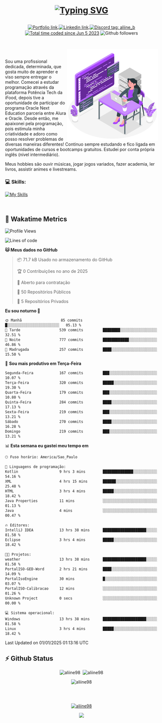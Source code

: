 # <p align = "center"><a href="https://git.io/typing-svg"><img src="https://readme-typing-svg.demolab.com?font=Space+Mono&size=28&pause=1000&duration=4000&color=8E58F7&vCenter=true&width=500&lines=%E2%9C%A8+Ol%C3%A1%2C+sou+Aline+Bevilacqua;%E2%9C%A8+Desenvolvedora+Web!" alt="Typing SVG" /></a></p>

<p align = "center">
    <a href="https://aliine98.github.io" target="_blank">
        <img alt="Portfolio link" align="center" src = "https://img.shields.io/badge/portfolio-8A2BE2?style=for-the-badge">
    </a>
    <a href="https://www.linkedin.com/in/aline-bevilacqua/" target="_blank">
        <img alt="Linkedin link" align="center" src = "https://img.shields.io/badge/LinkedIn-0077B5?style=for-the-badge&logo=linkedin&logoColor=white">
    </a>
    <a href="https://discord.com/" target="_blank">
        <img alt="Discord tag: aliine_b" align="center" src="https://img.shields.io/badge/-aliine__b-5865f2?style=flat-square&logo=Discord&logoColor=FFF" height="28">
    </a>
    <a href="https://wakatime.com/@aliine"><img src="https://wakatime.com/badge/user/d705bdc6-1244-4026-9380-8de8c1599f8d.svg?style=for-the-badge" alt="Total time coded since Jun 5 2023" align="center"/></a>
    <img alt="Github followers" align="center" src="https://img.shields.io/github/followers/Aliine98?style=for-the-badge&color=bf0f47&logo=github&logoColor=white">
</p><br>

<a href="https://storyset.com/"><img src="./assets/coding-amico.svg" width="300" align="right"></a>

<div align="left">
<br>

Sou uma profissional dedicada, determinada, que gosta muito de aprender e viso sempre entregar o melhor. Comecei a estudar programação através da plataforma Potência Tech da iFood, depois tive a oportunidade de participar do programa Oracle Next Education parceria entre Alura e Oracle. Desde então, me apaixonei pela programação, pois estimula minha criatividade e adoro como posso resolver problemas de diversas maneiras diferentes! Continuo sempre estudando e fico ligada em oportunidades de cursos e bootcamps gratuitos.
Estudei por conta própria inglês (nível intermediário).

Meus hobbies são ouvir músicas, jogar jogos variados, fazer academia, ler livros, assistir animes e livestreams.

### 💻 Skills:
[![My Skills](https://skillicons.dev/icons?i=html,css,js,java,tailwind,mysql,hibernate,ts,nuxt,angular,next,firebase,express,mongo&perline=5)](https://skillicons.dev)
</div>
<br>

## 🚀 Wakatime Metrics

<!--START_SECTION:waka-->
![Profile Views](http://img.shields.io/badge/Visualizac%C3%B5es%20do%20perfil-8-blue)

![Lines of code](https://img.shields.io/badge/Desde%20o%20Hello%20World%20eu%20escrevi-368.4%20thousand%20linhas%20de%20c%C3%B3digo-blue)

**🐱 Meus dados no GitHub** 

> 📦 71.7 kB Usado no armazenamento do GitHub 
 > 
> 🏆 0 Contribuições no ano de 2025
 > 
> 💼 Aberto para contratação
 > 
> 📜 50 Repositórios Públicos 
 > 
> 🔑 5 Repositórios Privados 
 > 
**Eu sou noturno 🦉** 

```text
🌞 Manhã                  85 commits          █░░░░░░░░░░░░░░░░░░░░░░░░   05.13 % 
🌆 Tarde                  539 commits         ████████░░░░░░░░░░░░░░░░░   32.51 % 
🌃 Noite                  777 commits         ████████████░░░░░░░░░░░░░   46.86 % 
🌙 Madrugada              257 commits         ████░░░░░░░░░░░░░░░░░░░░░   15.50 % 
```
📅 **Sou mais produtivo em Terça-Feira** 

```text
Segunda-Feira            167 commits         ███░░░░░░░░░░░░░░░░░░░░░░   10.07 % 
Terça-Feira              320 commits         █████░░░░░░░░░░░░░░░░░░░░   19.30 % 
Quarta-Feira             179 commits         ███░░░░░░░░░░░░░░░░░░░░░░   10.80 % 
Quinta-Feira             284 commits         ████░░░░░░░░░░░░░░░░░░░░░   17.13 % 
Sexta-Feira              219 commits         ███░░░░░░░░░░░░░░░░░░░░░░   13.21 % 
Sábado                   270 commits         ████░░░░░░░░░░░░░░░░░░░░░   16.28 % 
Domingo                  219 commits         ███░░░░░░░░░░░░░░░░░░░░░░   13.21 % 
```


📊 **Esta semana eu gastei meu tempo em** 

```text
🕑︎ Fuso horário: America/Sao_Paulo

💬 Linguagens de programação: 
Kotlin                   9 hrs 3 mins        ██████████████░░░░░░░░░░░   54.16 % 
XML                      4 hrs 15 mins       ██████░░░░░░░░░░░░░░░░░░░   25.48 % 
HTML                     3 hrs 4 mins        █████░░░░░░░░░░░░░░░░░░░░   18.42 % 
Java Properties          11 mins             ░░░░░░░░░░░░░░░░░░░░░░░░░   01.13 % 
Java                     4 mins              ░░░░░░░░░░░░░░░░░░░░░░░░░   00.47 % 

🔥 Editores: 
IntelliJ IDEA            13 hrs 38 mins      ████████████████████░░░░░   81.58 % 
Eclipse                  3 hrs 4 mins        █████░░░░░░░░░░░░░░░░░░░░   18.42 % 

🐱‍💻 Projetos: 
weather                  13 hrs 38 mins      ████████████████████░░░░░   81.58 % 
PortalISO-GED-Word       2 hrs 21 mins       ████░░░░░░░░░░░░░░░░░░░░░   14.09 % 
PortalIsoEngine          30 mins             █░░░░░░░░░░░░░░░░░░░░░░░░   03.07 % 
PortalISO-Calibracao     12 mins             ░░░░░░░░░░░░░░░░░░░░░░░░░   01.26 % 
Unknown Project          0 secs              ░░░░░░░░░░░░░░░░░░░░░░░░░   00.00 % 

💻 Sistema operacional: 
Windows                  13 hrs 38 mins      ████████████████████░░░░░   81.58 % 
Linux                    3 hrs 4 mins        █████░░░░░░░░░░░░░░░░░░░░   18.42 % 
```


 Last Updated on 01/01/2025 01:13:16 UTC
<!--END_SECTION:waka-->
 
## ⚡ Github Status

<p align="center"><img src="https://my-github-readme-stats-aliine98.vercel.app/api?username=aliine98&show_icons=true&locale=en&theme=radical" alt="aliine98" />&nbsp;&nbsp;<img src="https://my-github-readme-stats-aliine98.vercel.app/api/top-langs?username=aliine98&show_icons=true&locale=en&layout=compact&theme=radical&exclude_repo=my-github-readme-stats,my-github-readme-streak-stats,github-readme-streak-stats,ajax-com-js-puro&hide=c%2B%2B,cmake&langs_count=8" alt="aliine98" /></p>

<p align="center"><img src="https://my-github-readme-streak-stats.vercel.app?user=aliine98&theme=radical" alt="aliine98" /></p>

<br><br>
<p align="center"> <a href="https://github.com/ryo-ma/github-profile-trophy" target="_blank"><img src="https://github-profile-trophy.vercel.app/?username=aliine98&theme=radical&column=4" alt="aliine98" /></a> </p>

<p align="center"><img src="https://media4.giphy.com/media/C1bBFL2dMQxA4/giphy.gif?cid=ecf05e47z7xqxd7gboyuplq95r7v869x9bi8msk1upllpme2&ep=v1_gifs_search&rid=giphy.gif&ct=g" width="700"></p>
